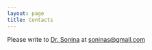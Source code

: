 ```yaml
---
layout: page
title: Contacts
---
```


Please write to [Dr. Sonina][1] at <soninas@gmail.com>

[1]: http://www.utsc.utoronto.ca/cfl/snejina-sonina "Snejina Sonina on University of Toronto Scarborough site"
